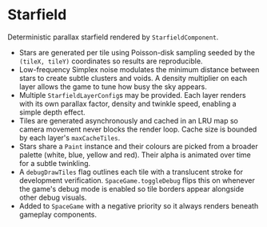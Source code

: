 # Starfield

Deterministic parallax starfield rendered by `StarfieldComponent`.

- Stars are generated per tile using Poisson-disk sampling seeded by the
  `(tileX, tileY)` coordinates so results are reproducible.
- Low-frequency Simplex noise modulates the minimum distance between stars to
  create subtle clusters and voids. A density multiplier on each layer allows
  the game to tune how busy the sky appears.
- Multiple `StarfieldLayerConfig`s may be provided. Each layer renders with its
  own parallax factor, density and twinkle speed, enabling a simple depth
  effect.
- Tiles are generated asynchronously and cached in an LRU map so camera movement
  never blocks the render loop. Cache size is bounded by each layer's
  `maxCacheTiles`.
- Stars share a `Paint` instance and their colours are picked from a broader
  palette (white, blue, yellow and red). Their alpha is animated over time for a
  subtle twinkling.
- A `debugDrawTiles` flag outlines each tile with a translucent stroke for
  development verification. `SpaceGame.toggleDebug` flips this on whenever the
  game's debug mode is enabled so tile borders appear alongside other debug
  visuals.
- Added to `SpaceGame` with a negative priority so it always renders beneath
  gameplay components.
